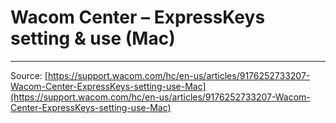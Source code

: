 # Wacom Center – ExpressKeys setting & use (Mac)



---
Source: [https://support.wacom.com/hc/en-us/articles/9176252733207-Wacom-Center-ExpressKeys-setting-use-Mac](https://support.wacom.com/hc/en-us/articles/9176252733207-Wacom-Center-ExpressKeys-setting-use-Mac)
